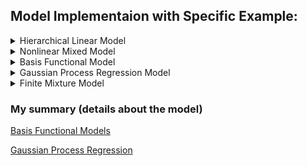 ## Model Implementaion with Specific Example:

<details>
<summary>Hierarchical Linear Model</summary>

### Model
- $y_j \sim \mathbb{R}^{n_j}$ : observation vector
- $X_j \sim \mathbb{R}^{n_j \times d}$ : design matrix 
- $\beta_j\in \mathbb{R}^d$ : subject-specific random effects
- $j=1, \ldots, m$ : subject index
<div align="center">
$$y_j \sim \text{N}_{n_j}(X_j\beta_j,\ \sigma^2I_{n_j})\\
\beta_j \sim \text{N}_d(\mu_\beta,\ \sigma_\beta)$$
</div>
where $\sigma^2>0$, $\mu_\beta \in \mathbb{R}^d$, and $\Sigma_\beta \in \mathbb{R}^{d\times d}$ (positive definite)

### Priors
<div align="center">
$$\mu_\beta \sim \text{N}_d(\xi,\ \Omega),\\

\sigma^2 \sim \text{Inv-}\chi^2(\nu,\ \tau^2),\\

\Sigma_\beta \sim \text{Inv-Wishart}_\rho(\Psi^{-1})$$
</div>


</details>


<details>
<summary>Nonlinear Mixed Model </summary>

### Model 
<div align="center">
$$y_{ij} = \frac{\beta_1 + u_i}{1+\exp\left\{-(\text{AGE}_{ij} - \beta_2)/\beta_3 \right\}}\\
u_i \sim \text{N}(0,\ \tau^2),\\
\epsilon_{ij} \sim \text{N}(0,\ \sigma^2)$$
</div>
### Priors
<div align="center">
$$p(\tau)\propto 1$$
</div>


</details>


<details>
<summary>Basis Functional Model </summary>

### Model 
<div align="center">
$$y_i = \sin^3(2\pi x_i^3) + \epsilon_i,\\
\epsilon_i \sim \text{N}(0,\ 0.1^2)$$
</div>
Let $x_i = (2i-1)/1000,\ i=1, \ldots, n$ with $n=500$

(a) Use **truncated power basis** with fixed $L=11$ interior uniform knots

(b) Use **polynomial radial basis** with fixed $L=11$ interior uniform knots

(c) Use **B-Spline basis** with fixed $L=11$ interior uniform knots

(d) Use **B-Spline basis** with $L\sim \text{Pois}(1)$, put the $g$-prior on the coefficents $\beta_H$ with $g=n, 



</details>

<details>
<summary>Gaussian Process Regression Model </summary>

### Model 
<div align="center">
$$y_i = \mu(x_i) + \epsilon_i,\\
\epsilon_i \sim \text{N}(0,\ \sigma^2)$$
</div>
where $x_i \in \mathbb{R}^p$

### Priors
<div align="center">
$$\mu \sim \text{GP}(0,\ k),\\

k(x,\ x') = \tau^2 \exp\left(-\frac{(x-x')^2}{l^2} \right),\\

\log(\sigma^2) \propto 1$$
</div>

### Posteior distribution
<div align="center">
$$\begin{pmatrix} y \\ \bar{\mu} \\ \tilde{\mu} \end{pmatrix} |\ \sigma^2\sim \text{N}_{2n+m}\left(0,\ \begin{pmatrix} K(x,x)+\sigma^2I_n & K(x,x) & K(x, \tilde{x}) \\ K(x,x) & K(x,x) & K(x, \tilde{x}) \\ K(x, \tilde{x}) & K(x, \tilde{x}) & K(\tilde{x}, \tilde{x}) \end{pmatrix}\right)
$$
</div>

</details>


<details>

<summary>Finite Mixture Model </summary>

### Model 
Univariate location-scale mixture of Gaussians

<div align="center">
$$y_i\, |\, z_i \sim \text{N}(\mu_{z_i},\ \tau_{z_i}^2)\\
\text{P}(z_i=h) = \pi_h, \quad i=1, \ldots, n$$
</div>

### Priors
<div align="center">
$$(\pi_1,\ldots, \pi_H)\sim \text{Dirichlet}(a,\ldots, a),\\
\mu_h\,|\,\tau_h^2 \sim \text{N}(\mu_0,\ \kappa \tau_h^2),\\
\tau_h^2 \sim \text{Inv-Gamma}(a_\tau,\ b_\tau),\quad h=1, \ldots, H$$
</div>
</details>


### My summary (details about the model)
[Basis Functional Models](https://www.notion.so/CH20-Basis-Functional-Model-185b7c93b7cc41d8aceecd66caf906a4)

[Gaussian Process Regression](https://www.notion.so/CH21-Gaussian-Process-Models-bd6f9e86ec9d4060960e138ff57fda0d)



